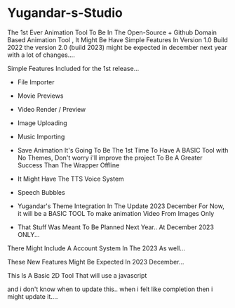 # Yugandar-s-Studio
The 1st Ever Animation Tool To Be In The Open-Source + Github Domain Based Animation Tool , It Might Be Have Simple Features In Version 1.0 Build 2022 the version 2.0 (build 2023) might be expected in december next year with a lot of changes....


Simple Features Included for the 1st release...

- File Importer

- Movie Previews

- Video Render / Preview

- Image Uploading

- Music Importing

- Save Animation It's Going To Be The 1st Time To Have A BASIC Tool with No Themes, Don't worry i'll improve the project To Be A Greater Success Than The Wrapper Offline

- It Might Have The TTS Voice System
- Speech Bubbles
- Yugandar's Theme Integration In The Update 2023 December For Now, it will be a BASIC TOOL To make animation Video From Images Only

- That Stuff Was Meant To Be Planned Next Year.. At December 2023 ONLY...

There Might Include A Account System In The 2023 As well...

These New Features Might Be Expected In 2023 December...


This Is A Basic 2D Tool That will use a javascript

and i don't know when to update this.. when i felt like completion then i might update it....

                                                                                  
